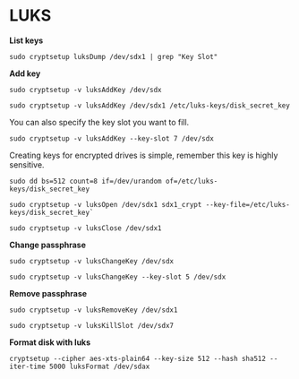 # LUKS

**List keys**

`sudo cryptsetup luksDump /dev/sdx1 | grep "Key Slot"`

**Add key**

`sudo cryptsetup -v luksAddKey /dev/sdx`

`sudo cryptsetup -v luksAddKey /dev/sdx1 /etc/luks-keys/disk_secret_key`

You can also specify the key slot you want to fill.

`sudo cryptsetup -v luksAddKey --key-slot 7 /dev/sdx`

Creating keys for encrypted drives is simple, remember this key is highly sensitive.

`sudo dd bs=512 count=8 if=/dev/urandom of=/etc/luks-keys/disk_secret_key`

```
sudo cryptsetup -v luksOpen /dev/sdx1 sdx1_crypt --key-file=/etc/luks-keys/disk_secret_key`

sudo cryptsetup -v luksClose /dev/sdx1
```

**Change passphrase**

`sudo cryptsetup -v luksChangeKey /dev/sdx`

`sudo cryptsetup -v luksChangeKey --key-slot 5 /dev/sdx`

**Remove passphrase**

`sudo cryptsetup -v luksRemoveKey /dev/sdx1`

`sudo cryptsetup -v luksKillSlot /dev/sdx7`

**Format disk with luks**

`cryptsetup --cipher aes-xts-plain64 --key-size 512 --hash sha512 --iter-time 5000 luksFormat /dev/sdax`